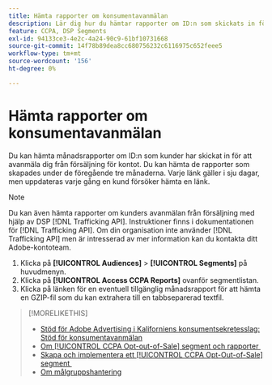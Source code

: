 ```yaml
---
title: Hämta rapporter om konsumentavanmälan
description: Lär dig hur du hämtar rapporter om ID:n som skickats in för begäran om avanmälan från försäljning.
feature: CCPA, DSP Segments
exl-id: 94133ce3-4e2c-4a24-90c9-61bf10731668
source-git-commit: 14f78b89dea8cc680756232c6116975c652feee5
workflow-type: tm+mt
source-wordcount: '156'
ht-degree: 0%

---
```


# Hämta rapporter om konsumentavanmälan

Du kan hämta månadsrapporter om ID:n som kunder har skickat in för att avanmäla dig från försäljning för kontot. Du kan hämta de rapporter som skapades under de föregående tre månaderna. Varje länk gäller i sju dagar, men uppdateras varje gång en kund försöker hämta en länk.

>[!NOTE]
>
>Du kan även hämta rapporter om kunders avanmälan från försäljning med hjälp av DSP [!DNL Trafficking API]. Instruktioner finns i dokumentationen för [!DNL Trafficking API]. Om din organisation inte använder [!DNL Trafficking API] men är intresserad av mer information kan du kontakta ditt Adobe-kontoteam.

1. Klicka på **[!UICONTROL Audiences]** > **[!UICONTROL Segments]** på huvudmenyn.
1. Klicka på **[!UICONTROL Access CCPA Reports]** ovanför segmentlistan.
1. Klicka på länken för en eventuell tillgänglig månadsrapport för att hämta en GZIP-fil som du kan extrahera till en tabbseparerad textfil.

>[!MORELIKETHIS]
>
>* [Stöd för Adobe Advertising i Kaliforniens konsumentsekretesslag: Stöd för konsumentavanmälan](/help/privacy/ccpa/ccpa-opt-out-of-sale.md)
>* [Om [!UICONTROL CCPA Opt-out-of-Sale] segment och rapporter &#x200B;](ccpa-opt-out-about.md)
>* [Skapa och implementera ett [!UICONTROL CCPA Opt-Out-of-Sale] segment &#x200B;](ccpa-opt-out-segment-create.md)
>* [Om målgruppshantering](audience-about.md)

